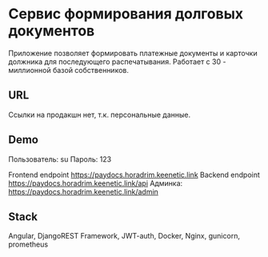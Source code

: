 # Сервис формирования долговых документов 

Приложение позволяет формировать платежные документы и карточки должника для последующего распечатывания. 
Работает с 30 - миллионной базой собственников. 

## URL
Ссылки на продакшн нет, т.к. персональные данные.

## Demo
Пользователь: su
Пароль: 123

Frontend endpoint https://paydocs.horadrim.keenetic.link
Backend endpoint https://paydocs.horadrim.keenetic.link/api
Админка:  https://paydocs.horadrim.keenetic.link/admin

## Stack

Angular, DjangoREST Framework, JWT-auth, Docker, Nginx, gunicorn, prometheus